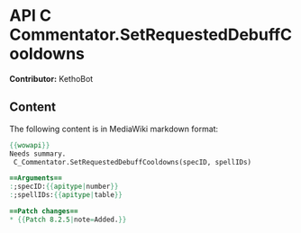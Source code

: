 # API C Commentator.SetRequestedDebuffCooldowns

**Contributor:** KethoBot

## Content

The following content is in MediaWiki markdown format:

```mediawiki
{{wowapi}}
Needs summary.
 C_Commentator.SetRequestedDebuffCooldowns(specID, spellIDs)

==Arguments==
:;specID:{{apitype|number}}
:;spellIDs:{{apitype|table}}

==Patch changes==
* {{Patch 8.2.5|note=Added.}}
```